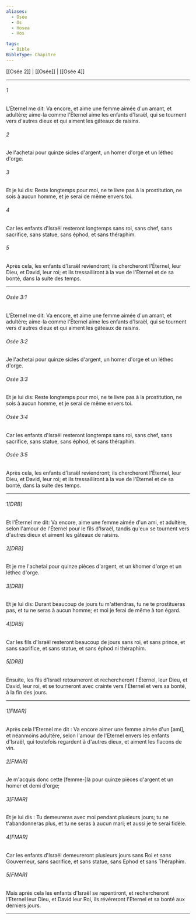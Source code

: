 ```yaml
---
aliases:
  - Osée
  - Os
  - Hosea
  - Hos

tags:
  - Bible
BibleType: Chapitre
---
```

[[Osée 2]] | [[Osée]] | [[Osée 4]]

---
###### 1
L'Éternel me dit: Va encore, et aime une femme aimée d'un amant, et adultère; aime-la comme l'Éternel aime les enfants d'Israël, qui se tournent vers d'autres dieux et qui aiment les gâteaux de raisins.
###### 2
Je l'achetai pour quinze sicles d'argent, un homer d'orge et un léthec d'orge.
###### 3
Et je lui dis: Reste longtemps pour moi, ne te livre pas à la prostitution, ne sois à aucun homme, et je serai de même envers toi.
###### 4
Car les enfants d'Israël resteront longtemps sans roi, sans chef, sans sacrifice, sans statue, sans éphod, et sans théraphim.
###### 5
Après cela, les enfants d'Israël reviendront; ils chercheront l'Éternel, leur Dieu, et David, leur roi; et ils tressailliront à la vue de l'Éternel et de sa bonté, dans la suite des temps.

---
###### Osée 3:1
L'Éternel me dit: Va encore, et aime une femme aimée d'un amant, et adultère; aime-la comme l'Éternel aime les enfants d'Israël, qui se tournent vers d'autres dieux et qui aiment les gâteaux de raisins.
###### Osée 3:2
Je l'achetai pour quinze sicles d'argent, un homer d'orge et un léthec d'orge.
###### Osée 3:3
Et je lui dis: Reste longtemps pour moi, ne te livre pas à la prostitution, ne sois à aucun homme, et je serai de même envers toi.
###### Osée 3:4
Car les enfants d'Israël resteront longtemps sans roi, sans chef, sans sacrifice, sans statue, sans éphod, et sans théraphim.
###### Osée 3:5
Après cela, les enfants d'Israël reviendront; ils chercheront l'Éternel, leur Dieu, et David, leur roi; et ils tressailliront à la vue de l'Éternel et de sa bonté, dans la suite des temps.

---
###### 1[DRB]
Et l'Éternel me dit: Va encore, aime une femme aimée d'un ami, et adultère, selon l'amour de l'Éternel pour le fils d'Israël, tandis qu'eux se tournent vers d'autres dieux et aiment les gâteaux de raisins.
###### 2[DRB]
Et je me l'achetai pour quinze pièces d'argent, et un khomer d'orge et un léthec d'orge.
###### 3[DRB]
Et je lui dis: Durant beaucoup de jours tu m'attendras, tu ne te prostitueras pas, et tu ne seras à aucun homme; et moi je ferai de même à ton égard.
###### 4[DRB]
Car les fils d'Israël resteront beaucoup de jours sans roi, et sans prince, et sans sacrifice, et sans statue, et sans éphod ni théraphim.
###### 5[DRB]
Ensuite, les fils d'Israël retourneront et rechercheront l'Éternel, leur Dieu, et David, leur roi, et se tourneront avec crainte vers l'Éternel et vers sa bonté, à la fin des jours.

---
###### 1[FMAR]
Après cela l'Eternel me dit : Va encore aimer une femme aimée d'un [ami], et néanmoins adultère, selon l'amour de l'Eternel envers les enfants d'Israël, qui toutefois regardent à d'autres dieux, et aiment les flacons de vin.
###### 2[FMAR]
Je m'acquis donc cette [femme-]là pour quinze pièces d'argent et un homer et demi d'orge;
###### 3[FMAR]
Et je lui dis : Tu demeureras avec moi pendant plusieurs jours; tu ne t'abandonneras plus, et tu ne seras à aucun mari; et aussi je te serai fidèle.
###### 4[FMAR]
Car les enfants d'Israël demeureront plusieurs jours sans Roi et sans Gouverneur, sans sacrifice, et sans statue, sans Ephod et sans Théraphim.
###### 5[FMAR]
Mais après cela les enfants d'Israël se repentiront, et rechercheront l'Eternel leur Dieu, et David leur Roi, ils révéreront l'Eternel et sa bonté aux derniers jours.

---
